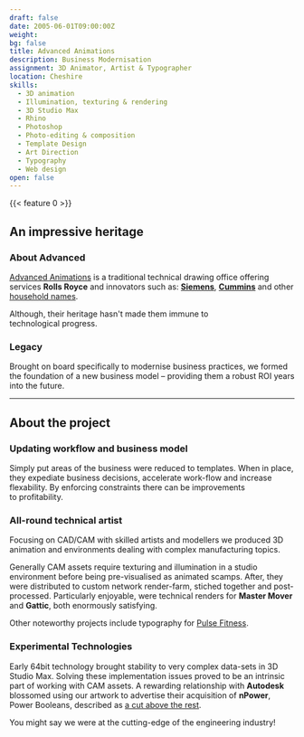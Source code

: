 ```yaml
---
draft: false 
date: 2005-06-01T09:00:00Z
weight:
bg: false  
title: Advanced Animations
description: Business Modernisation
assignment: 3D Animator, Artist & Typographer
location: Cheshire
skills:
  - 3D animation
  - Illumination, texturing & rendering
  - 3D Studio Max
  - Rhino
  - Photoshop
  - Photo-editing & composition
  - Template Design
  - Art Direction
  - Typography
  - Web design
open: false
---
```

{{< feature 0 >}}
<!--{{/* <flickity src="3si/images/3si-sales.jpg" title="3Si marketing content" selectCell="flkty.selectCell( value, isWrapped, isInstant )" > */}}
-->

## An impressive heritage

### About Advanced

[Advanced Animations](http://www.advancedanimations.co.uk/) is a traditional technical drawing office offering services **Rolls&nbsp;Royce** and innovators such as:<!-- ,--> [**Siemens**](https://vimeo.com/124142652), [**Cummins**](http://www.advancedanimations.co.uk/animation/) and other  [household names](https://www.youtube.com/channel/UCUTHkGhyZ6eOvesWGjAczFQ). 

Although, their&nbsp;heritage hasn't made them immune to technological&nbsp;progress.

### Legacy

Brought on board specifically to modernise business practices, we formed the foundation of a new business model – providing them a robust ROI years into the&nbsp;future.


<!--### Preview

<a ondragstart="return false" style="visibility: visible;" class="btn portfolioVisibility" data-selector=".cell07" onclick="static();document.getElementById('togglebox').checked = true;">Napier Still</a>
-->

<!--### Visit 
https://www.advancedanimations.co.uk/

[Napier Animation](https://vimeo.com/124142652) [Joloda - 9214c](https://vimeo.com/124142651) [Typeface design](http://inspiredlabs.co.uk/pulse-fitness/sol-x-specimen/)
-->

* * *

## About the <!--Business Modernisation--> project<!-- in detail-->

### Updating workflow and business model

Simply put areas of the business were reduced to templates. When in place, they expediate business decisions, accelerate work-flow and increase flexability. By enforcing constraints there can be improvements to&nbsp;profitability.


### All-round technical artist

Focusing on CAD/CAM with skilled artists and modellers we produced 3D animation and environments dealing with complex manufacturing&nbsp;topics. 

Generally CAM assets require texturing and illumination in a studio environment before being pre-visualised as animated scamps. After, they were distributed to custom network render-farm, stiched together and post-processed. Particularly enjoyable, were technical renders for **Master Mover** and **Gattic**, both enormously satisfying.

Other noteworthy projects include typography for [Pulse Fitness](http://inspiredlabs.co.uk/pulse-fitness/sol-x-specimen/). 

<!--### Diverse technical challenges

network render-farm, etc.-->

### Experimental Technologies

Early 64bit technology brought stability to very complex data-sets in 3D Studio Max. Solving these implementation issues proved to be an intrinsic part of working with CAM assets. A rewarding relationship with **Autodesk** blossomed using our artwork to advertise their acquisition of **nPower**, Power Booleans, described as [a cut above the rest](http://www.npowersoftware.com/booleans/pbgallery.htm).

You might say we were at the cutting-edge of the engineering&nbsp;industry!
